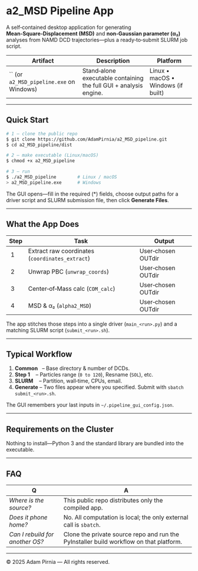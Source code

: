 # a2\_MSD Pipeline App

A self‑contained desktop application for generating **Mean‑Square‑Displacement (MSD)** and **non‑Gaussian parameter (α₂)** analyses from NAMD DCD trajectories—plus a ready‑to‑submit SLURM job script.

| Artifact                                 | Description                                                       | Platform                           |
| ---------------------------------------- | ----------------------------------------------------------------- | ---------------------------------- |
| `` (or `a2_MSD_pipeline.exe` on Windows) | Stand‑alone executable containing the full GUI + analysis engine. | Linux • macOS • Windows (if built) |

---

## Quick Start

```bash
# 1 – clone the public repo
$ git clone https://github.com/AdamPirnia/a2_MSD_pipeline.git
$ cd a2_MSD_pipeline/dist

# 2 – make executable (Linux/macOS)
$ chmod +x a2_MSD_pipeline

# 3 – run
$ ./a2_MSD_pipeline        # Linux / macOS
> a2_MSD_pipeline.exe      # Windows
```

The GUI opens—fill in the required (\*) fields, choose output paths for a driver script and SLURM submission file, then click **Generate Files**.

---

## What the App Does

| Step | Task                                            | Output             |
| ---- | ----------------------------------------------- | ------------------ |
|  1   | Extract raw coordinates (`coordinates_extract`) | User‑chosen OUTdir |
|  2   | Unwrap PBC (`unwrap_coords`)                    | User‑chosen OUTdir |
|  3   | Center‑of‑Mass calc (`COM_calc`)                | User‑chosen OUTdir |
|  4   | MSD & α₂ (`alpha2_MSD`)                         | User‑chosen OUTdir |

The app stitches those steps into a single driver (`main_<run>.py`) and a matching SLURM script (`submit_<run>.sh`).

---

## Typical Workflow

1. **Common**   – Base directory & number of DCDs.
2. **Step 1**    – Particles range (`0 to 120`), Resname (`SOL`), etc.
3. **SLURM**    – Partition, wall‑time, CPUs, email.
4. **Generate** – Two files appear where you specified.  Submit with `sbatch submit_<run>.sh`.

The GUI remembers your last inputs in `~/.pipeline_gui_config.json`.

---

## Requirements on the Cluster

Nothing to install—Python 3 and the standard library are bundled into the executable.

---

## FAQ

|  Q                              |  A                                                                                     |
| ------------------------------- | -------------------------------------------------------------------------------------- |
| *Where is the source?*          | This public repo distributes only the compiled app.                                    |
| *Does it phone home?*           | No. All computation is local; the only external call is `sbatch`.                      |
| *Can I rebuild for another OS?* | Clone the private source repo and run the PyInstaller build workflow on that platform. |

---

© 2025 Adam Pirnia — All rights reserved.

